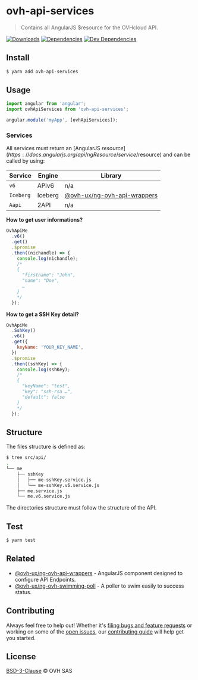 # ovh-api-services

> Contains all AngularJS $resource for the OVHcloud API.

[![Downloads](https://badgen.net/npm/dt/ovh-api-services)](https://npmjs.com/package/ovh-api-services) [![Dependencies](https://badgen.net/david/dep/ovh-ux/ovh-api-services)](https://www.npmjs.com/package/ovh-api-services?activeTab=dependencies) [![Dev Dependencies](https://badgen.net/david/dev/ovh-ux/ovh-api-services)](https://www.npmjs.com/package/ovh-api-services?activeTab=dependencies)

## Install

```sh
$ yarn add ovh-api-services
```

## Usage

```js
import angular from 'angular';
import ovhApiServices from 'ovh-api-services';

angular.module('myApp', [ovhApiServices]);
```

### Services

All services must return an [AngularJS $resource](https://docs.angularjs.org/api/ngResource/service/$resource) and can be called by using:

| Service   | Engine  | Library                                            |
|-----------|---------|----------------------------------------------------|
| `v6`      | APIv6   | n/a                                                |
| `Iceberg` | Iceberg | [@ovh-ux/ng-ovh-api-wrappers][ng-ovh-api-wrappers] |
| `Aapi`    | 2API    | n/a                                                |


**How to get user informations?**

```js
OvhApiMe
  .v6()
  .get()
  .$promise
  .then((nichandle) => {
    console.log(nichandle);
    /*
    {
      "firstname": "John",
      "name": "Doe",
      …
    }
    */
  });
```

**How to get a SSH Key detail?**

```js
OvhApiMe
  .SshKey()
  .v6()
  .get({
    keyName: 'YOUR_KEY_NAME',
  })
  .$promise
  .then((sshKey) => {
    console.log(sshKey);
    /*
    {
      "keyName": "test",
      "key": "ssh-rsa …",
      "default": false
    }
    */
  });
```

## Structure

The files structure is defined as:
```sh
$ tree src/api/
.
└── me
    ├── sshKey
    │   ├── me-sshKey.service.js
    │   └── me-sshKey.v6.service.js
    ├── me.service.js
    └── me.v6.service.js
```

The directories structure must follow the structure of the API.

## Test

```sh
$ yarn test
```

## Related

- [@ovh-ux/ng-ovh-api-wrappers][ng-ovh-api-wrappers] - AngularJS component designed to configure API Endpoints.
- [@ovh-ux/ng-ovh-swimming-poll](https://github.com/ovh-ux/ng-ovh-swimming-poll) - A poller to swim easily to success status.

## Contributing

Always feel free to help out! Whether it's [filing bugs and feature requests](https://github.com/ovh-ux/ovh-api-services/issues/new) or working on some of the [open issues](https://github.com/ovh-ux/ovh-api-services/issues), our [contributing guide](CONTRIBUTING.md) will help get you started.

## License

[BSD-3-Clause](LICENSE) © OVH SAS


[ng-ovh-api-wrappers]: https://github.com/ovh-ux/ng-ovh-api-wrappers
